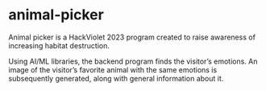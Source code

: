 # animal-picker
Animal picker is a HackViolet 2023 program created to raise awareness of increasing habitat destruction.

Using AI/ML libraries, the backend program finds the visitor’s emotions. An image of the visitor’s favorite animal with the same emotions is subsequently generated, along with 
general information about it.
